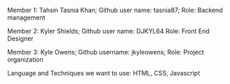 Member 1: 
Tahsin Tasnia Khan; 
Github user name: tasnia87; 
Role: Backend management


Member 2:
Kyler Shields;
Github user name: DJKYL64
Role: Front End Designer

Member 3:
Kyle Owens;
Github username: jkyleowens;
Role: Project organization



Language and Techniques we want to use:
HTML, CSS, Javascript

